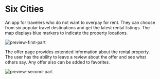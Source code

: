 # Six Cities

An app for travelers who do not want to overpay for rent. They can choose from six popular travel destinations and get the latest rental listings. The map displays blue markers to indicate the property locations.

![preview-first-part](https://github.com/heligie/six-cities/assets/120678617/16836c1e-a379-45f8-8e4e-c73fd1df4cc7)

The offer page provides extended information about the rental property. The user has the ability to leave a review about the offer and see what others say. Any offer also can be added to favorites.

![preview-second-part](https://github.com/heligie/six-cities/assets/120678617/19dd4559-19d1-4282-b34c-07b85aa3b55a)
